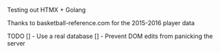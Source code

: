 Testing out HTMX + Golang

Thanks to basketball-reference.com for the 2015-2016 player data

TODO
[] - Use a real database
[] - Prevent DOM edits from panicking the server
